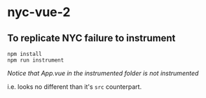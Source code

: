 # nyc-vue-2

## To replicate NYC failure to instrument 
```
npm install
npm run instrument
```

*Notice that App.vue in the instrumented folder is not instrumented*

i.e. looks no different than it's `src` counterpart.